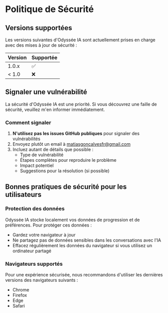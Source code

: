 # Politique de Sécurité

## Versions supportées

Les versions suivantes d'Odyssée IA sont actuellement prises en charge avec des mises à jour de sécurité :

| Version | Supportée           |
| ------- | ------------------- |
| 1.0.x   | :white_check_mark: |
| < 1.0   | :x:                |

## Signaler une vulnérabilité

La sécurité d'Odyssée IA est une priorité. Si vous découvrez une faille de sécurité, veuillez m'en informer immédiatement.

### Comment signaler

1. **N'utilisez pas les issues GitHub publiques** pour signaler des vulnérabilités
2. Envoyez plutôt un email à [matiasgoncalvesfr@gmail.com](mailto:matiasgoncalvesfr@gmail.com)
3. Incluez autant de détails que possible :
   - Type de vulnérabilité
   - Étapes complètes pour reproduire le problème
   - Impact potentiel
   - Suggestions pour la résolution (si possible)

## Bonnes pratiques de sécurité pour les utilisateurs

### Protection des données

Odyssée IA stocke localement vos données de progression et de préférences. Pour protéger ces données :

- Gardez votre navigateur à jour
- Ne partagez pas de données sensibles dans les conversations avec l'IA
- Effacez régulièrement les données du navigateur si vous utilisez un ordinateur partagé

### Navigateurs supportés

Pour une expérience sécurisée, nous recommandons d'utiliser les dernières versions des navigateurs suivants :

- Chrome
- Firefox
- Edge
- Safari

